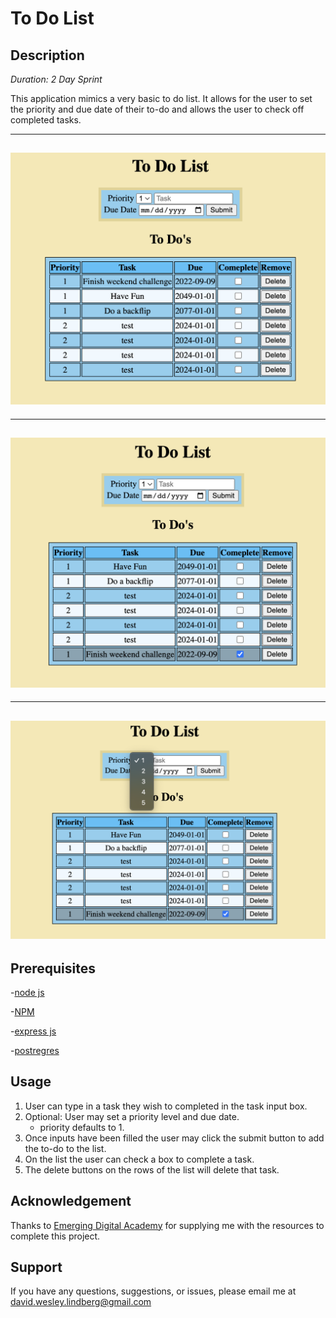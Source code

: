 # To Do List

## Description

_Duration: 2 Day Sprint_

This application mimics a very basic to do list. It allows for the user to set the priority and due date of their to-do and allows the user to check off completed tasks.

---
![webpage](preview-images/preview.png)
---

---
![task completion](preview-images/task%20complete.png)
---

---
![priority](preview-images/priority.png)
---

## Prerequisites

-[node js](https://nodejs.org/en/)

-[NPM](https://docs.npmjs.com/)

-[express js](https://expressjs.com/)

-[postregres](https://node-postgres.com/)

## Usage
1. User can type in a task they wish to completed in the task input box.
2. Optional: User may set a priority level and due date.
    - priority defaults to 1.
3. Once inputs have been filled the user may click the submit button to add the to-do to the list.
4. On the list the user can check a box to complete a task.
5. The delete buttons on the rows of the list will delete that task.

## Acknowledgement
Thanks to [Emerging Digital Academy](https://emergingacademy.org/) for supplying me with the resources to complete this project.

## Support
If you have any questions, suggestions, or issues, please email me at [david.wesley.lindberg@gmail.com](www.google.com)